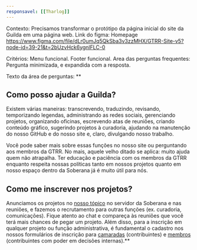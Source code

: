 ```yaml
---
responsavel: [[Tharlog]]
---
```


Contexto:
Precisamos transformar o protótipo da página inicial do site da Guilda em uma página web. Link do figma: Homepage https://www.figma.com/file/dLr0umJq5QkSba3v3zzMHX/GTRR-Site-v5?node-id=39-21&t=2bUzvHck6ygnlFLC-0

Critérios:
Menu funcional.
Footer funcional.
Area das perguntas frequentes: Pergunta minimizada, e expandida com a resposta.

Texto da área de perguntas:
**

## Como posso ajudar a Guilda?

Existem várias maneiras: transcrevendo, traduzindo, revisando, temporizando legendas, administrando as redes sociais, gerenciando projetos, organizando oficinas, escrevendo atas de reuniões, criando conteúdo gráfico, sugerindo projetos à curadoria, ajudando na manutenção do nosso GitHub e do nosso site e, claro, divulgando nosso trabalho. 

Você pode saber mais sobre essas funções no nosso site ou perguntando aos membros da GTRR. No mais, aquele velho ditado se aplica: muito ajuda quem não atrapalha. Ter educação e paciência com os membros da GTRR enquanto respeita nossas políticas tanto em nossos projetos quanto em nosso espaço dentro da Soberana já é muito útil para nós.

## Como me inscrever nos projetos?

Anunciamos os projetos no [nosso tópico](https://discord.gg/soberana) no servidor da Soberana e nas reuniões, e fazemos o recrutamento para outras funções (ex. curadoria, comunicações). Fique atento ao chat e compareça às reuniões que você terá mais chances de pegar um projeto. Além disso, para a inscrição em qualquer projeto ou função administrativa, é fundamental o cadastro nos nossos formulários de inscrição para [camaradas](https://docs.google.com/forms/d/e/1FAIpQLScuxstJRTPil8TWP0Vyau1rQItjy1ziSdpcX2ZUXk7wZlvImA/viewform) (contribuintes) e [membros](https://docs.google.com/forms/d/e/1FAIpQLScaC9IEHBgAy6cC8kBoK4CxIfvAkITQ6Cj6dBnSQk3-L_T4vA/viewform) (contribuintes com poder em decisões internas).**
